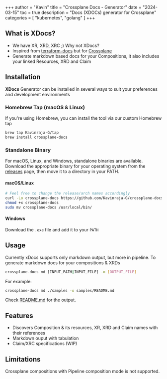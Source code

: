 +++
author = "Kavin"
title = "Crossplane Docs - Generator"
date = "2024-03-15"
toc = true
description = "Docs (XDOCs) generator for Crossplane"
categories = [
    "kubernetes",
    "golang"
]
+++

## What is XDocs?
- We have XR, XRD, XRC ;) Why not XDocs?
- Inspired from [terraform-docs](https://github.com/terraform-docs/terraform-docs) but for [Crossplane](https://www.crossplane.io/)
- Generate markdown based docs for your Compositions, it also includes your linked Resources, XRD and Claim

## Installation
**XDocs** Generator can be installed in several ways to suit your preferences and development environments
### Homebrew Tap (macOS & Linux)

If you're using Homebrew, you can install the tool via our custom Homebrew tap

```bash
brew tap Kavinraja-G/tap
brew install crossplane-docs
```
### Standalone Binary
For macOS, Linux, and Windows, standalone binaries are available. Download the appropriate binary for your operating system from the [releases](https://github.com/Kavinraja-G/crossplane-docs/releases/) page, then move it to a directory in your PATH.

#### macOS/Linux
```bash
# Feel free to change the release/arch names accordingly
curl -Lo crossplane-docs https://github.com/Kavinraja-G/crossplane-docs/releases/download/v0.1.0/crossplane-docs_v0.1.0_darwin_amd64.tar.gz
chmod +x crossplane-docs
sudo mv crossplane-docs /usr/local/bin/
```
#### Windows
Download the `.exe` file and add it to your `PATH`

## Usage
Currently xDocs supports only markdown output, but more in pipeline. To generate markdown docs for your compositions & XRDs
```bash
crossplane-docs md [INPUT_PATH|INPUT_FILE] -o [OUTPUT_FILE]
```
For example:
```bash
crossplane-docs md ./samples -o samples/README.md
```
Check [README.md](./samples/README.md) for the output.

## Features
- Discovers Composition & its resources, XR, XRD and Claim names with their references
- Markdown ouput with tabulation
- Claim/XRC specifications (WIP)

## Limitations
Crossplane compositions with Pipeline composition mode is not supported.